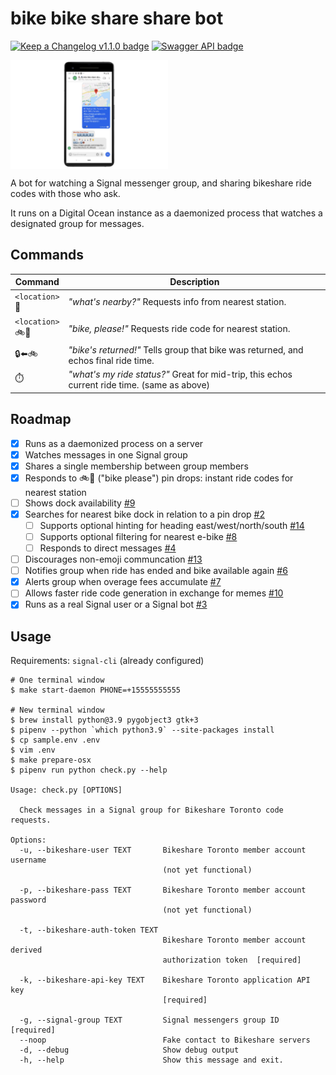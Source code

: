 # bike bike share share bot

[![Keep a Changelog v1.1.0 badge][changelog-badge]][changelog]
[![Swagger API badge][swagger-badge]][swagger-ui]

<a href="docs/screenshot.jpg"><img src="docs/screenshot.jpg" width="50%" align="center" /></a>

A bot for watching a Signal messenger group, and sharing bikeshare ride codes with those who ask.

It runs on a Digital Ocean instance as a daemonized process that watches a designated group for messages.

## Commands

| Command | Description |
|---------|-------------|
| `<location>`<br />:round_pushpin: | _"what's nearby?"_ Requests info from nearest station.
| `<location>`<br />:bike::pray:    | _"bike, please!"_ Requests ride code for nearest station.
| :lock::arrow_left::bike:     | _"bike's returned!"_ Tells group that bike was returned, and echos final ride time.
| :stopwatch:                  | _"what's my ride status?"_ Great for mid-trip, this echos current ride time. (same as above)

## Roadmap

- [x] Runs as a daemonized process on a server
- [x] Watches messages in one Signal group
- [x] Shares a single membership between group members
- [x] Responds to :bike::pray: ("bike please") pin drops: instant ride codes for nearest station
- [ ] Shows dock availability [#9][]
- [x] Searches for nearest bike dock in relation to a pin drop [#2][]
  - [ ] Supports optional hinting for heading east/west/north/south [#14][]
  - [ ] Supports optional filtering for nearest e-bike [#8][]
  - [ ] Responds to direct messages [#4][]
- [ ] Discourages non-emoji communcation [#13][]
- [ ] Notifies group when ride has ended and bike available again [#6][]
- [x] Alerts group when overage fees accumulate [#7][]
- [ ] Allows faster ride code generation in exchange for memes [#10][]
- [x] Runs as a real Signal user or a Signal bot [#3][]

<!-- Links -->
   [#9]: https://github.com/patcon/bikebikeshareshare-bot/issues/9
   [#2]: https://github.com/patcon/bikebikeshareshare-bot/issues/2
   [#14]: https://github.com/patcon/bikebikeshareshare-bot/issues/14
   [#8]: https://github.com/patcon/bikebikeshareshare-bot/issues/8
   [#4]: https://github.com/patcon/bikebikeshareshare-bot/issues/4
   [#6]: https://github.com/patcon/bikebikeshareshare-bot/issues/6
   [#7]: https://github.com/patcon/bikebikeshareshare-bot/issues/7
   [#10]: https://github.com/patcon/bikebikeshareshare-bot/issues/10
   [#13]: https://github.com/patcon/bikebikeshareshare-bot/issues/13
   [#3]: https://github.com/patcon/bikebikeshareshare-bot/issues/3

## Usage

Requirements: `signal-cli` (already configured)

```
# One terminal window
$ make start-daemon PHONE=+15555555555

# New terminal window
$ brew install python@3.9 pygobject3 gtk+3
$ pipenv --python `which python3.9` --site-packages install
$ cp sample.env .env
$ vim .env
$ make prepare-osx
$ pipenv run python check.py --help

Usage: check.py [OPTIONS]

  Check messages in a Signal group for Bikeshare Toronto code requests.

Options:
  -u, --bikeshare-user TEXT       Bikeshare Toronto member account username
                                  (not yet functional)

  -p, --bikeshare-pass TEXT       Bikeshare Toronto member account password
                                  (not yet functional)

  -t, --bikeshare-auth-token TEXT
                                  Bikeshare Toronto member account derived
                                  authorization token  [required]

  -k, --bikeshare-api-key TEXT    Bikeshare Toronto application API key
                                  [required]

  -g, --signal-group TEXT         Signal messengers group ID  [required]
  --noop                          Fake contact to Bikeshare servers
  -d, --debug                     Show debug output
  -h, --help                      Show this message and exit.
```

<!-- Links -->
   [changelog]: ./CHANGELOG.md
   [changelog-badge]: https://img.shields.io/badge/changelog-Keep%20a%20Changelog%20v1.1.0-%23E05735
   [swagger-badge]: https://img.shields.io/badge/swagger-OpenAPI%20v2.0-%2338b832
   [swagger-ui]: https://editor.swagger.io/?url=https://raw.githubusercontent.com/patcon/bikebikeshareshare-bot/main/bikeshare-swagger-spec.yml
